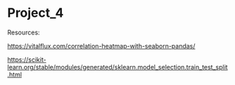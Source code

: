 # Project_4

Resources:

https://vitalflux.com/correlation-heatmap-with-seaborn-pandas/

https://scikit-learn.org/stable/modules/generated/sklearn.model_selection.train_test_split.html